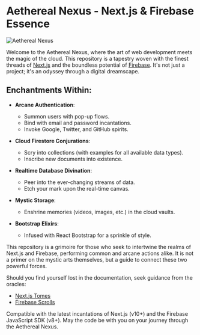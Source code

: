 # Aethereal Nexus - Next.js & Firebase Essence

![Aethereal Nexus](/public/background12K.jpg)

Welcome to the Aethereal Nexus, where the art of web development meets the magic of the cloud. This repository is a tapestry woven with the finest threads of [Next.js](https://nextjs.org/) and the boundless potential of [Firebase](https://firebase.google.com/). It's not just a project; it's an odyssey through a digital dreamscape.

## Enchantments Within:

- **Arcane Authentication**:
  - Summon users with pop-up flows.
  - Bind with email and password incantations.
  - Invoke Google, Twitter, and GitHub spirits.

- **Cloud Firestore Conjurations**:
  - Scry into collections (with examples for all available data types).
  - Inscribe new documents into existence.

- **Realtime Database Divination**:
  - Peer into the ever-changing streams of data.
  - Etch your mark upon the real-time canvas.

- **Mystic Storage**:
  - Enshrine memories (videos, images, etc.) in the cloud vaults.

- **Bootstrap Elixirs**:
  - Infused with React Bootstrap for a sprinkle of style.

This repository is a grimoire for those who seek to intertwine the realms of Next.js and Firebase, performing common and arcane actions alike. It is not a primer on the mystic arts themselves, but a guide to connect these two powerful forces.

Should you find yourself lost in the documentation, seek guidance from the oracles:

- [Next.js Tomes](https://nextjs.org/docs/getting-started)
- [Firebase Scrolls](https://firebase.google.com/docs/build)

Compatible with the latest incantations of Next.js (v10+) and the Firebase JavaScript SDK (v8+). May the code be with you on your journey through the Aethereal Nexus.
